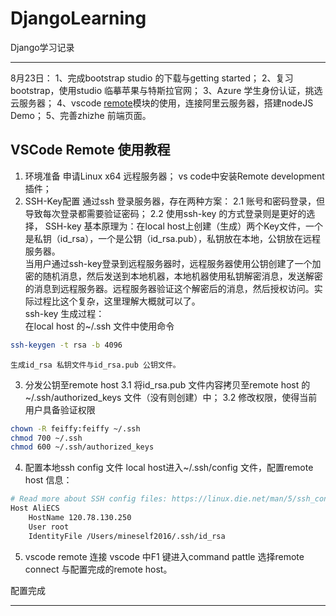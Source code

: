 # DjangoLearning
Django学习记录

<hr>
8月23日：
1、完成bootstrap studio 的下载与getting started；
2、复习bootstrap，使用studio 临摹苹果与特斯拉官网；
3、Azure 学生身份认证，挑选云服务器；
4、vscode <a href="https://code.visualstudio.com/docs/remote/remote-overview">remote</a>模块的使用，连接阿里云服务器，搭建nodeJS Demo；
5、完善zhizhe 前端页面。

## VSCode Remote 使用教程
1. 环境准备
    申请Linux x64 远程服务器；
    vs code中安装Remote development 插件；
2. SSH-Key配置
通过ssh 登录服务器，存在两种方案：
    2.1 账号和密码登录，但导致每次登录都需要验证密码；
    2.2 使用ssh-key 的方式登录则是更好的选择，
SSH-key 基本原理为：在local host上创建（生成）两个Key文件，一个是私钥（id_rsa），一个是公钥（id_rsa.pub），私钥放在本地，公钥放在远程服务器。<br>
当用户通过ssh-key登录到远程服务器时，远程服务器使用公钥创建了一个加密的随机消息，然后发送到本地机器，本地机器使用私钥解密消息，发送解密的消息到远程服务器。远程服务器验证这个解密后的消息，然后授权访问。实际过程比这个复杂，这里理解大概就可以了。<br>
    ssh-key 生成过程：<br>
    在local host 的~/.ssh 文件中使用命令
```bash
ssh-keygen -t rsa -b 4096
```
    生成id_rsa 私钥文件与id_rsa.pub 公钥文件。
3. 分发公钥至remote host
    3.1 将id_rsa.pub 文件内容拷贝至remote host 的~/.ssh/authorized_keys 文件（没有则创建）中；
    3.2 修改权限，使得当前用户具备验证权限
```bash
chown -R feiffy:feiffy ~/.ssh
chmod 700 ~/.ssh
chmod 600 ~/.ssh/authorized_keys
```
4. 配置本地ssh config 文件
local host进入~/.ssh/config 文件，配置remote host 信息：
```bash
# Read more about SSH config files: https://linux.die.net/man/5/ssh_config
Host AliECS
    HostName 120.78.130.250
    User root
    IdentityFile /Users/mineself2016/.ssh/id_rsa
```
5. vscode remote 连接
vscode 中F1 键进入command pattle 选择remote connect 与配置完成的remote host。

配置完成




<hr>
